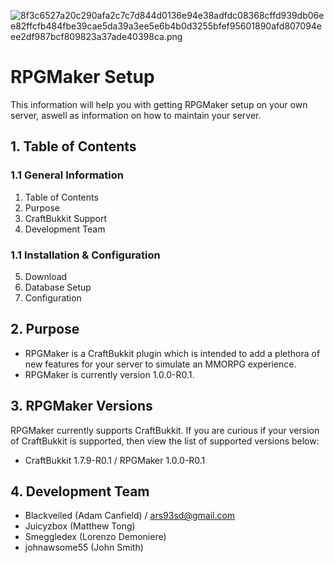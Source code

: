 ![8f3c6527a20c290afa2c7c7d844d0136e94e38adfdc08368cffd939db06ee82ffcfb484fbe39cae5da39a3ee5e6b4b0d3255bfef95601890afd807094eee2df987bcf809823a37ade40398ca.png](https://bitbucket.org/repo/BXAgBM/images/148458957-8f3c6527a20c290afa2c7c7d844d0136e94e38adfdc08368cffd939db06ee82ffcfb484fbe39cae5da39a3ee5e6b4b0d3255bfef95601890afd807094eee2df987bcf809823a37ade40398ca.png)

# RPGMaker Setup #

This information will help you with getting RPGMaker setup on your own server, aswell as information on how to maintain your server.

## 1. Table of Contents ##
### 1.1 General Information
1. Table of Contents
2. Purpose
3. CraftBukkit Support
4. Development Team

### 1.1 Installation & Configuration ###
5. Download
6. Database Setup
7. Configuration

## 2. Purpose ##

* RPGMaker is a CraftBukkit plugin which is intended to add a plethora of new features for your server to simulate an MMORPG experience.
* RPGMaker is currently version 1.0.0-R0.1.

## 3. RPGMaker Versions ##

RPGMaker currently supports CraftBukkit.  If you are curious if your version of CraftBukkit is supported, then view the list of supported versions below:

* CraftBukkit 1.7.9-R0.1 / RPGMaker 1.0.0-R0.1

## 4. Development Team ##

* Blackveiled (Adam Canfield) / ars93sd@gmail.com
* Juicyzbox (Matthew Tong)
* Smeggledex (Lorenzo Demoniere)
* johnawsome55 (John Smith)